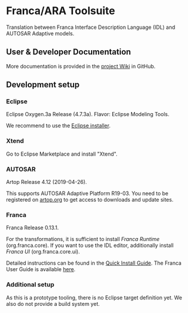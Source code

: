 # Franca/ARA Toolsuite

Translation between Franca Interface Description Language (IDL) and AUTOSAR Adaptive models.

## User & Developer Documentation
More documentation is provided in the [project Wiki](https://github.com/genivi/franca_ara_tools/wiki) in GitHub.

## Development setup

### Eclipse

Eclipse Oxygen.3a Release (4.7.3a). Flavor: Eclipse Modeling Tools.

We recommend to use the [Eclipse installer](https://www.eclipse.org/downloads/packages/installer).

### Xtend
Go to Eclipse Marketplace and install "Xtend".

### AUTOSAR

Artop Release 4.12 (2019-04-26).

This supports AUTOSAR Adaptive Platform R19-03.
You need to be registered on [artop.org](https://www.artop.org) to get access to downloads and update sites.

### Franca

Franca Release 0.13.1.

For the transformations, it is sufficient to install _Franca Runtime_ (org.franca.core).
If you want to use the IDL editor, additionally install _Franca UI_ (org.franca.core.ui).

Detailed instructions can be found in the [Quick Install Guide](https://github.com/franca/franca/wiki/Franca-Quick-Install-Guide).
The Franca User Guide is available [here](https://drive.google.com/folderview?id=0B7JseVbR6jvhUnhLOUM5ZGxOOG8).

### Additional setup

As this is a prototype tooling, there is no Eclipse target definition yet.
We also do not provide a build system yet.
